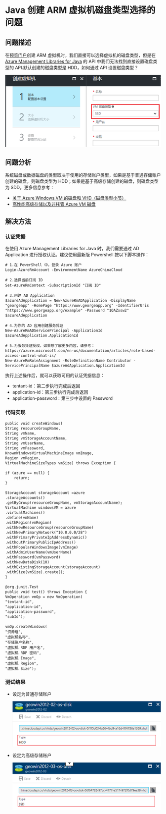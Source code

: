 <properties
    pageTitle="Java 创建 ARM 虚拟机磁盘类型选择的问题"
    description="Java 创建 ARM 虚拟机磁盘类型选择的问题"
    service=""
    resource="virtualmachines"
    authors="Chen Rui"
    displayOrder=""
    selfHelpType=""
    supportTopicIds=""
    productPesIds=""
    resourceTags="Virtual Machines, ARM, Java, Disk Type"
    cloudEnvironments="MoonCake" />
<tags
    ms.service="virtual-machines-aog"
    ms.date=""
    wacn.date="04/18/2017" />

# Java 创建 ARM 虚拟机磁盘类型选择的问题

## **问题描述**

在[预览门户](https://portal.azure.cn/)创建 ARM 虚拟机时，我们直接可以选择虚拟机的磁盘类型，但是在 [Azure Management Libraries for Java](https://github.com/Azure/azure-sdk-for-java) 的 API 中我们无法找到直接设置磁盘类型的 API.默认创建的磁盘类型是 HDD，如何通过 API 设置磁盘类型？

![disk-type](./media/aog-virtual-machines-qa-arm-set-disk-type-with-java/disk-type.png)

## **问题分析**

系统磁盘或数据磁盘的类型取决于使用的存储账户类型，如果是基于普通存储账户创建的磁盘，则磁盘类型为 HDD；如果是基于高级存储创建的磁盘，则磁盘类型为 SDD。更多信息参考：

- [关于 Azure Windows VM 的磁盘和 VHD（磁盘类型小节）](/documentation/articles/storage-about-disks-and-vhds-windows/)
- [高性能高级存储以及非托管 Azure VM 磁盘](/documentation/articles/storage-premium-storage/)

## **解决方法**

### 认证凭据

在使用 Azure Management Libraries for Java 时，我们需要通过 AD Application 进行授权认证。建议使用最新版 Powershell 按以下脚本操作：

    # 1.在 PowerShell 中，登录 Azure 账户
    Login-AzureRmAccount -EnvironmentName AzureChinaCloud

    # 2.选择当前订阅 ID
    Set-AzureRmContext -SubscriptionId "订阅 ID"

    # 3.创建 AD Application
    $azureAdApplication = New-AzureRmADApplication -DisplayName "georgeapp" -HomePage "https://www.georgeapp.org" -IdentifierUris "https://www.georgeapp.org/example" -Password "1QAZxsw2"
    $azureAdApplication

    # 4.为你的 AD 应用创建服务凭证
    New-AzureRmADServicePrincipal -ApplicationId $azureAdApplication.ApplicationId

    # 5.为服务凭证授权。如果想了解更多内容，请参考：https://azure.microsoft.com/en-us/documentation/articles/role-based-access-control-what-is/
    New-AzureRmRoleAssignment -RoleDefinitionName Contributor -ServicePrincipalName $azureAdApplication.ApplicationId

执行上述操作后，就可以获取可用的认证凭据信息：

- tentant-id：第二步执行完成后返回
- application-id：第三步执行完成后返回
- application-password：第三步中设置的 Password

### 代码实现

    public void createWindows(
    String resourceGroupName,
    String vmName,
    String vmStorageAccountName,
    String vmUserName,
    String vmPassword,
    KnownWindowsVirtualMachineImage vmImage,
    Region vmRegion,
    VirtualMachineSizeTypes vmSize) throws Exception {

    if (azure == null) {
        return;
    }

    StorageAccount storageAccount =azure
    .storageAccounts()
    .getByGroup(resourceGroupName, vmStorageAccountName);
    VirtualMachine windowsVM = azure
    .virtualMachines()
    .define(vmName)
    .withRegion(vmRegion)
    .withNewResourceGroup(resourceGroupName)
    .withNewPrimaryNetwork("10.0.0.0/28")
    .withPrimaryPrivateIpAddressDynamic()
    .withoutPrimaryPublicIpAddress()
    .withPopularWindowsImage(vmImage)
    .withAdminUserName(vmUserName)
    .withPassword(vmPassword)
    .withNewDataDisk(10)
    .withExistingStorageAccount(storageAccount)
    .withSize(vmSize).create();
    }

    @org.junit.Test
    public void test() throws Exception {
    VmOperation vmOp = new VmOperation(
    "tentant-id",
    "application-id",
    "application-password",
    "subId");

    vmOp.createWindows(
    "资源组",
    "虚拟机名称",
    "存储账户名称",
    "虚拟机 RDP 用户名",
    "虚拟机 RDP 密码",
    "虚拟机 Image",
    "虚拟机 Region",
    "虚拟机 Size");

### 测试结果

- 设定为普通存储账户

    ![standard-storage-account](./media/aog-virtual-machines-qa-arm-set-disk-type-with-java/standard-storage-account.png)

- 设定为高级存储账户

    ![premium-storage-account](./media/aog-virtual-machines-qa-arm-set-disk-type-with-java/premium-storage-account.png)